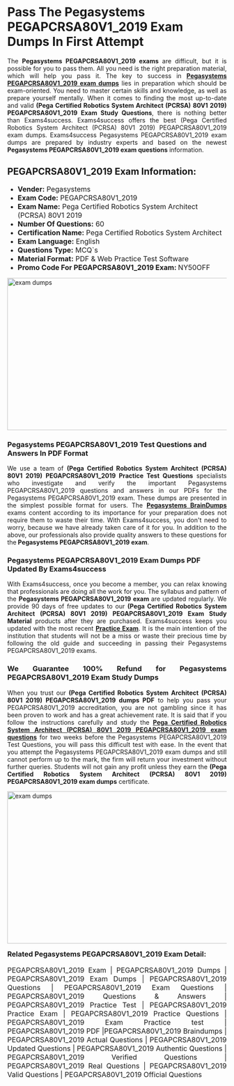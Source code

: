 <h1><strong><strong>Pass The Pegasystems PEGAPCRSA80V1_2019 Exam Dumps In First Attempt</strong></strong></h1> <p style="text-align:justify">The <strong>Pegasystems PEGAPCRSA80V1_2019 exams</strong> are difficult, but it is possible for you to pass them. All you need is the right preparation material, which will help you pass it. The key to success in <a href="https://www.exams4success.com/pegasystems/pegapcrsa80v1_2019-pdf-exam-dumps"><strong>Pegasystems PEGAPCRSA80V1_2019 exam dumps</strong></a> lies in preparation which should be exam-oriented. You need to master certain skills and knowledge, as well as prepare yourself mentally. When it comes to finding the most up-to-date and valid <strong>(Pega Certified Robotics System Architect (PCRSA) 80V1 2019) PEGAPCRSA80V1_2019 Exam Study Questions</strong>, there is nothing better than Exams4success. Exams4success offers the best (Pega Certified Robotics System Architect (PCRSA) 80V1 2019) PEGAPCRSA80V1_2019 exam dumps. Exams4success Pegasystems PEGAPCRSA80V1_2019 exam dumps are prepared by industry experts and based on the newest <strong>Pegasystems PEGAPCRSA80V1_2019 exam questions</strong> information.</p> <h2><strong><strong>PEGAPCRSA80V1_2019 Exam Information:</strong></strong></h2> <ul> <li><span style="font-size:16px"><strong>Vender:</strong> Pegasystems</span></li> <li><span style="font-size:16px"><strong>Exam Code:</strong> PEGAPCRSA80V1_2019</span></li> <li><span style="font-size:16px"><strong>Exam Name:</strong> Pega Certified Robotics System Architect (PCRSA) 80V1 2019</span></li> <li><span style="font-size:16px"><strong>Number Of Questions:</strong> 60</span></li> <li><span style="font-size:16px"><strong>Certification Name:</strong> Pega Certified Robotics System Architect</span></li> <li><span style="font-size:16px"><strong>Exam Language:</strong> English</span></li> <li><span style="font-size:16px"><strong>Questions Type:</strong> MCQ`s</span></li> <li><span style="font-size:16px"><strong>Material Format:</strong> PDF & Web Practice Test Software</span></li> <li><span style="font-size:16px"><strong>Promo Code For PEGAPCRSA80V1_2019 Exam: </strong>NY50OFF</span></li> </ul> <p><a href="https://www.exams4success.com/pegasystems/pegapcrsa80v1_2019-pdf-exam-dumps" rel="no-follow"><img alt="exam dumps" src="https://www.certcollections.com/uploads/content/infrist1.png" style="height:350px; width:750px" /></a></p> <h3><strong>Pegasystems PEGAPCRSA80V1_2019 Test Questions and Answers In PDF Format</strong></h3> <p style="text-align:justify">We use a team of <strong>(Pega Certified Robotics System Architect (PCRSA) 80V1 2019) PEGAPCRSA80V1_2019 Practice Test Questions</strong> specialists who investigate and verify the important Pegasystems PEGAPCRSA80V1_2019 questions and answers in our PDFs for the Pegasystems PEGAPCRSA80V1_2019 exam. These dumps are presented in the simplest possible format for users. The <a href="https://www.exams4success.com/pegasystems-exam-dumps"><strong>Pegasystems BrainDumps</strong></a> exams content according to its importance for your preparation does not require them to waste their time. With Exams4success, you don't need to worry, because we have already taken care of it for you. In addition to the above, our professionals also provide quality answers to these questions for the<strong> Pegasystems PEGAPCRSA80V1_2019 exam</strong>.</p> <h3><strong> Pegasystems PEGAPCRSA80V1_2019 Exam Dumps PDF Updated By Exams4success</strong></h3> <p style="text-align:justify">With Exams4success, once you become a member, you can relax knowing that professionals are doing all the work for you. The syllabus and pattern of the <strong>Pegasystems PEGAPCRSA80V1_2019 exam </strong>are updated regularly. We provide 90 days of free updates to our <strong>(Pega Certified Robotics System Architect (PCRSA) 80V1 2019) PEGAPCRSA80V1_2019 Exam Study Material</strong> products after they are purchased. Exams4success keeps you updated with the most recent <a href="https://www.exams4success.com/"><strong>Practice Exam</strong></a>. It is the main intention of the institution that students will not be a miss or waste their precious time by following the old guide and succeeding in passing their Pegasystems PEGAPCRSA80V1_2019 exams.</p> <h3 style="text-align:justify"><strong>We Guarantee 100% Refund for Pegasystems PEGAPCRSA80V1_2019 Exam Study Dumps</strong></h3> <p style="text-align:justify">When you trust our <strong>(Pega Certified Robotics System Architect (PCRSA) 80V1 2019) PEGAPCRSA80V1_2019 dumps PDF</strong> to help you pass your PEGAPCRSA80V1_2019 accreditation, you are not gambling since it has been proven to work and has a great achievement rate. It is said that if you follow the instructions carefully and study the <a href="https://www.exams4success.com/pegasystems/pegapcrsa80v1_2019-pdf-exam-dumps"><strong>Pega Certified Robotics System Architect (PCRSA) 80V1 2019 PEGAPCRSA80V1_2019 exam questions</strong></a> for two weeks before the Pegasystems PEGAPCRSA80V1_2019 Test Questions, you will pass this difficult test with ease. In the event that you attempt the Pegasystems PEGAPCRSA80V1_2019 exam dumps and still cannot perform up to the mark, the firm will return your investment without further queries. Students will not gain any profit unless they earn the <strong>(Pega Certified Robotics System Architect (PCRSA) 80V1 2019) PEGAPCRSA80V1_2019 exam dumps</strong> certificate.</p> <p style="text-align:justify"><a href="https://www.exams4success.com/pegasystems/pegapcrsa80v1_2019-pdf-exam-dumps" rel="no-follow"><img alt="exam dumps" src="https://www.certcollections.com/uploads/content/free_demo1.png" style="height:350px; width:750px" /></a></p> <p style="text-align:justify"><span style="font-size:16px"><strong>Related Pegasystems PEGAPCRSA80V1_2019 Exam Detail:</strong></span><br /> <br /> <span style="font-size:16px">PEGAPCRSA80V1_2019 Exam | PEGAPCRSA80V1_2019 Dumps | PEGAPCRSA80V1_2019 Exam Dumps | PEGAPCRSA80V1_2019 Questions | PEGAPCRSA80V1_2019 Exam Questions | PEGAPCRSA80V1_2019 Questions & Answers | PEGAPCRSA80V1_2019 Practice Test | PEGAPCRSA80V1_2019 Practice Exam | PEGAPCRSA80V1_2019 Practice Questions | PEGAPCRSA80V1_2019 Exam Practice test | PEGAPCRSA80V1_2019 PDF |PEGAPCRSA80V1_2019 Braindumps | PEGAPCRSA80V1_2019 Actual Questions | PEGAPCRSA80V1_2019 Updated Questions | PEGAPCRSA80V1_2019 Authentic Questions | PEGAPCRSA80V1_2019 Verified Questions | PEGAPCRSA80V1_2019 Real Questions | PEGAPCRSA80V1_2019 Valid Questions | PEGAPCRSA80V1_2019 Official Questions</span></p>
